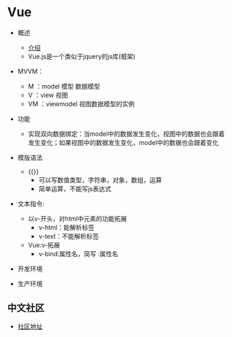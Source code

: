 # Vue
 - 概述
    - [介绍](https://cn.vuejs.org/v2/guide/)
    - Vue.js是一个类似于jquery的js库(框架)
 - MVVM：
    - M ：model 模型  数据模型
    - V ：view 视图
    - VM ：viewmodel 视图数据模型的实例
    
 - 功能
    - 实现双向数据绑定：当model中的数据发生变化，视图中的数据也会跟着发生变化；如果视图中的数据发生变化，model中的数据也会跟着变化
 - 模版语法
    - {{}}
       - 可以写数值类型，字符串，对象，数组，运算
       - 简单运算，不能写js表达式
 - 文本指令:
    - 以v-开头，对html中元素的功能拓展
        - v-html：能解析标签
        - v-text：不能解析标签
    - Vue:v-拓展
        - v-bind:属性名，简写 :属性名
 - 开发环境
    <script src="https://cdn.jsdelivr.net/npm/vue/dist/vue.js"></script>
 - 生产环境
    <script src="https://cdn.jsdelivr.net/npm/vue"></script>
    
## 中文社区
 - [社区地址](https://www.vue-js.com)